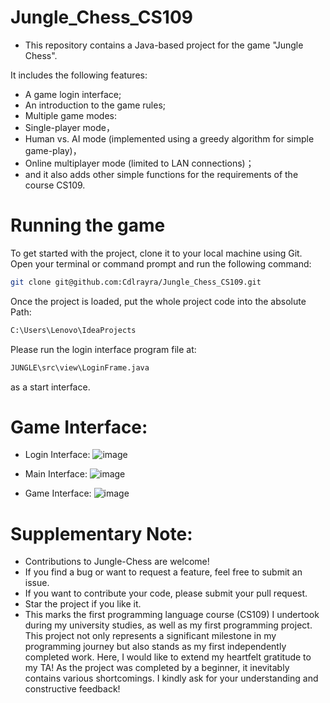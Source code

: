 # Jungle_Chess_CS109
* This repository contains a Java-based project for the game "Jungle Chess".

It includes the following features:
* A game login interface;
* An introduction to the game rules;
* Multiple game modes:
* Single-player mode，
* Human vs. AI mode (implemented using a greedy algorithm for simple game-play)，
* Online multiplayer mode (limited to LAN connections)；
* and it also adds other simple functions for the requirements of the course CS109.

# Running the game 
To get started with the project, clone it to your local machine using Git. Open your terminal or command prompt and run the following command:

```bash
git clone git@github.com:Cdlrayra/Jungle_Chess_CS109.git
```

Once the project is loaded, put the whole project code into the absolute Path:
```bash
C:\Users\Lenovo\IdeaProjects
```
Please run the login interface program file at:
```bash
JUNGLE\src\view\LoginFrame.java
```
as a start interface.

# Game Interface:
* Login Interface:
           ![image](https://github.com/user-attachments/assets/6ddd8e01-6969-4544-bc2b-14c2a7c12893)

* Main Interface:
           ![image](https://github.com/user-attachments/assets/f1f02f44-55d5-47b0-a32c-c5cee4e3d45d)

* Game Interface:
           ![image](https://github.com/user-attachments/assets/f35ef5eb-45ab-45b4-9cba-db652d218e18)


# Supplementary Note:
* Contributions to Jungle-Chess are welcome!
* If you find a bug or want to request a feature, feel free to submit an issue.
* If you want to contribute your code, please submit your pull request.
* Star the project if you like it.
* This marks the first programming language course (CS109) I undertook during my university studies, as well as my first programming project. This project not only represents a significant milestone in my programming journey but also stands as my first independently completed work. Here, I would like to extend my heartfelt gratitude to my TA! As the project was completed by a beginner, it inevitably contains various shortcomings. I kindly ask for your understanding and constructive feedback!
 



